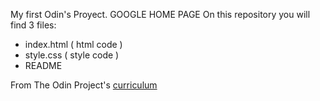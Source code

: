 My first Odin's Proyect. GOOGLE HOME PAGE
On this repository you will find 3 files:
- index.html ( html code )
- style.css ( style code )
- README



 From The Odin Project's [curriculum](https://rawcdn.githack.com/fabiennefortunio/google-homepage/e94bc66f329412324f6dc8f60fbbc255b7590510/index.html)
 
 
 
